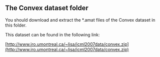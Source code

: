 ## The Convex dataset folder

You should download and extract the *.amat files of the Convex dataset in this folder.

This dataset can be found in the following link:

[http://www.iro.umontreal.ca/~lisa/icml2007data/convex.zip](http://www.iro.umontreal.ca/~lisa/icml2007data/convex.zip)

